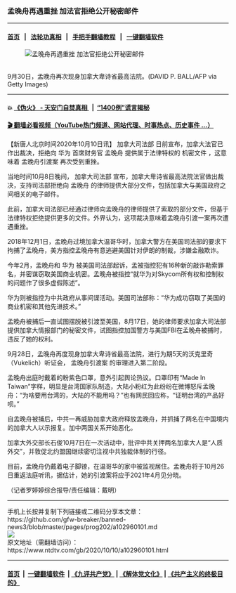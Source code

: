 ### 孟晚舟再遇重挫 加法官拒绝公开秘密邮件
------------------------

#### [首页](https://github.com/gfw-breaker/banned-news3/blob/master/README.md) &nbsp;&nbsp;|&nbsp;&nbsp; [法轮功真相](https://github.com/begood0513/basic/blob/master/README.md)  &nbsp;&nbsp;|&nbsp;&nbsp; [手把手翻墙教程](https://github.com/gfw-breaker/guides/wiki)  &nbsp;&nbsp;|&nbsp;&nbsp; [一键翻墙软件](https://github.com/gfw-breaker/nogfw/blob/master/README.md)  



<div><div class="featured_image">
 <figure>
  <img alt="孟晚舟再遇重挫 加法官拒绝公开秘密邮件" src="https://i.ntdtv.com/assets/uploads/2020/10/GettyImages-1228812327-800x450.jpg"/>
 </figure><br/>
 <span class="caption">
  9月30日，孟晚舟再次现身加拿大卑诗省最高法院。(DAVID P. BALL/AFP via Getty Images)
 </span>
</div>
</div><hr/>

#### 💥 [《伪火》 - 天安门自焚真相 ](http://158.247.195.190:10000/videos/blog/weihuo.html)&nbsp; |&nbsp; [“1400例”谎言揭秘  ](http://158.247.195.190:10000/videos/blog/jiexi1400.html)

#### [ 🎬  翻墙必看视频（YouTube热门频道、网站代理、时事热点、历史事件 ...）](https://github.com/gfw-breaker/links/blob/master/banned.md)

<div><div class="post_content" itemprop="articleBody">
 <p>
  【新唐人北京时间2020年10月10日讯】
  <ok href="https://www.ntdtv.com/gb/加拿大司法部.htm">
   加拿大司法部
  </ok>
  日前宣布，加拿大法官已作出裁决，拒绝向
  <ok href="https://www.ntdtv.com/gb/华为.htm">
   华为
  </ok>
  首席财务官
  <ok href="https://www.ntdtv.com/gb/孟晚舟.htm">
   孟晚舟
  </ok>
  提供属于法律特权的
  <ok href="https://www.ntdtv.com/gb/机密文件.htm">
   机密文件
  </ok>
  ，这意味着
  <ok href="https://www.ntdtv.com/gb/孟晚舟引渡案.htm">
   孟晚舟引渡案
  </ok>
  再次受到重挫。
 </p>
 <p>
  当地时间10月8日晚间，
  <ok href="https://www.ntdtv.com/gb/加拿大司法部.htm">
   加拿大司法部
  </ok>
  宣布，加拿大卑诗省最高法院法官做出裁决，支持司法部拒绝向
  <ok href="https://www.ntdtv.com/gb/孟晚舟.htm">
   孟晚舟
  </ok>
  的律师提供大部分文件，包括加拿大与美国政府之间相关的电子邮件。
 </p>
 <p>
  此前，加拿大司法部已经通过律师向孟晚舟的律师提供了索取的部分文件，但基于法律特权拒绝提供更多的文件。外界认为，这项裁决意味着孟晚舟引渡一案再次遭遇重挫。
 </p>
 <p>
  2018年12月1日，孟晚舟过境加拿大温哥华时，加拿大警方在美国司法部的要求下拘捕了孟晚舟，美方指控孟晚舟有意逃避美国针对伊朗的制裁，涉嫌金融欺诈。
 </p>
 <p>
  今年2月，孟晚舟和
  <ok href="https://www.ntdtv.com/gb/华为.htm">
   华为
  </ok>
  被美国司法部起诉，孟被指控犯有16种新的敲诈勒索罪名，并密谋窃取美国商业机密。孟晚舟被指控“就华为对Skycom所有权和控制权的问题作了很多虚假陈述”。
 </p>
 <p>
  华为则被指控为中共政府从事间谍活动。美国司法部称：“华为成功窃取了美国的商业机密和其他先进技术。”
 </p>
 <p>
  孟晚舟被捕后一直试图摆脱被引渡至美国，8月17日，她的律师要求加拿大司法部提供加拿大情报部门的秘密文件，试图指控加国警方与美国FBI在孟晚舟被捕时，违反了她的权利。
 </p>
 <p>
  9月28日，孟晚舟再度现身加拿大卑诗省最高法院，进行为期5天的沃克里奇（Vukelich）听证会，
  <ok href="https://www.ntdtv.com/gb/孟晚舟引渡案.htm">
   孟晚舟引渡案
  </ok>
  的审理进入第二阶段。
 </p>
 <p>
  孟晚舟出庭时戴着的粉紫色口罩，意外引起舆论热议。口罩印有“Made In Taiwan”字样，明显是台湾国家队制造，大陆小粉红为此纷纷在微博怒斥孟晚舟：“为啥要用台湾的，大陆的不能用吗？”也有网民回应称，“证明台湾的产品好呗。”
 </p>
 <p>
  自孟晚舟被捕后，中共一再威胁加拿大政府释放孟晚舟，并抓捕了两名在中国境内的加拿大人以示报复。加中两国关系开始恶化。
 </p>
 <p>
  加拿大外交部长石俊10月7日在一次活动中，批评中共关押两名加拿大人是“人质外交”，并敦促北约盟国继续密切注视中共独裁体制的行径。
 </p>
 <p>
  目前，孟晚舟仍戴着电子脚镣，在温哥华的家中被监视居住。孟晚舟将于10月26日重返法庭听讯，据估计，她的引渡案将应于2021年4月见分晓。
 </p>
 <p>
  （记者罗婷婷综合报导/责任编辑：戴明）
 </p>
 <div class="single_ad">
 </div>
</div>
</div>
<hr/>
手机上长按并复制下列链接或二维码分享本文章：<br/>
https://github.com/gfw-breaker/banned-news3/blob/master/pages/prog202/a102960101.md <br/>
<a href='https://github.com/gfw-breaker/banned-news3/blob/master/pages/prog202/a102960101.md'><img src='https://github.com/gfw-breaker/banned-news3/blob/master/pages/prog202/a102960101.md.png'/></a> <br/>
原文地址（需翻墙访问）：https://www.ntdtv.com/gb/2020/10/10/a102960101.html


------------------------
#### [首页](https://github.com/gfw-breaker/banned-news3/blob/master/README.md) &nbsp;|&nbsp; [一键翻墙软件](https://github.com/gfw-breaker/nogfw/blob/master/README.md) &nbsp;| [《九评共产党》](https://github.com/gfw-breaker/9ping.md/blob/master/README.md#九评之一评共产党是什么) | [《解体党文化》](https://github.com/gfw-breaker/jtdwh.md/blob/master/README.md) | [《共产主义的终极目的》](https://github.com/gfw-breaker/gczydzjmd.md/blob/master/README.md)


<img src='http://gfw-breaker.win/banned-news3/pages/prog202/a102960101.md' width='0px' height='0px'/>